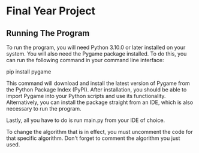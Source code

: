 # Final Year Project

## Running The Program

To run the program, you will need Python 3.10.0 or later installed on your system. You will also need the Pygame package installed. To do this, you can run the following command in your command line interface:

pip install pygame

This command will download and install the latest version of Pygame from the Python Package Index (PyPI). After installation, you should be able to import Pygame into your Python scripts and use its functionality. Alternatively, you can install the package straight from an IDE, which is also necessary to run the program.

Lastly, all you have to do is run main.py from your IDE of choice. 

To change the algorithm that is in effect, you must uncomment the code for that specific algorithm. Don't forget to comment the algorithm you just used.
